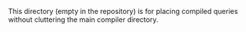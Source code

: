 This directory (empty in the repository) is for placing compiled queries without cluttering the main compiler directory.
